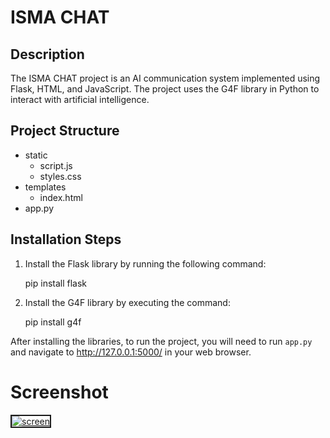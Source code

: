 # ISMA CHAT

## Description
The ISMA CHAT project is an AI communication system implemented using Flask, HTML, and JavaScript. The project uses the G4F library in Python to interact with artificial intelligence.

## Project Structure
- static
  - script.js
  - styles.css
- templates
  - index.html
- app.py

## Installation Steps
1. Install the Flask library by running the following command:

   pip install flask
   
3. Install the G4F library by executing the command:

   pip install g4f
   
After installing the libraries, to run the project, you will need to run `app.py` and navigate to http://127.0.0.1:5000/ in your web browser.

# Screenshot
<a href="https://ibb.co/XDKpwmD"><img src="https://i.ibb.co/JqG2hXq/screen.png" alt="screen" border="2"></a>
